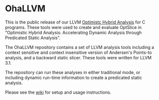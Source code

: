 # OhaLLVM
This is the public release of our LLVM 
[Optimistc Hybrid Analysis](https://dl.acm.org/citation.cfm?id=3177153)
for C programs.  These tools were used to create and evaluate OptSlice
in "Optimistic Hybrid Analysis: Accelerating Dynamic Analysis through Predicated Static Analysis".

The OhaLLVM repository contains a set of LLVM analysis 
tools including a context sensitive and context insensitive 
version of Andersen's Points-to analysis, and a backward 
static slicer.  These tools were written for LLVM 3.1.

The repository can run these analyses in either traditional 
mode, or including dynamic run-time information to create a 
predicated static analysis.

Please see the [wiki](https://github.com/ddevec/OhaLLVM/wiki)
for setup and usage instructions.

